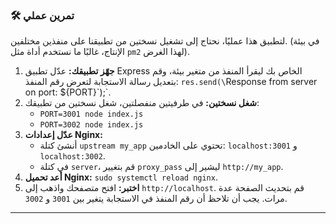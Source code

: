 ### 🛠️ تمرين عملي
لتطبيق هذا عمليًا، نحتاج إلى تشغيل نسختين من تطبيقنا على منفذين مختلفين. (في بيئة الإنتاج، غالبًا ما نستخدم أداة مثل `pm2` لهذا الغرض).

1.  **جهّز تطبيقك:** عدّل تطبيق Express الخاص بك ليقرأ المنفذ من متغير بيئة، وقم بتعديل رسالة الاستجابة لتعرض رقم المنفذ: `res.send(\`Response from server on port: ${PORT}\`);`.
2.  **شغل نسختين:** في طرفيتين منفصلتين، شغل نسختين من تطبيقك:
    * `PORT=3001 node index.js`
    * `PORT=3002 node index.js`
3.  **عدّل إعدادات Nginx:**
    * أنشئ كتلة `upstream my_app` تحتوي على الخادمين: `localhost:3001` و `localhost:3002`.
    * في كتلة `server`، قم بتغيير `proxy_pass` ليشير إلى `http://my_app`.
4.  **أعد تحميل Nginx:** `sudo systemctl reload nginx`.
5.  **اختبر:** افتح متصفحك واذهب إلى `http://localhost`. قم بتحديث الصفحة عدة مرات. يجب أن تلاحظ أن رقم المنفذ في الاستجابة يتغير بين `3001` و `3002`.

---
